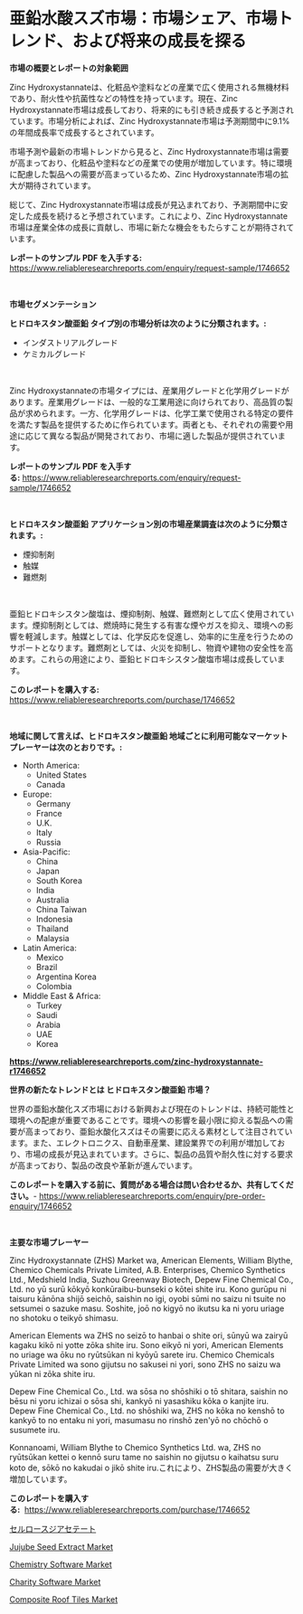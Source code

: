 <p><h1>亜鉛水酸スズ市場：市場シェア、市場トレンド、および将来の成長を探る</h1></p><p><strong>市場の概要とレポートの対象範囲</strong></p>
<p><p>Zinc Hydroxystannateは、化粧品や塗料などの産業で広く使用される無機材料であり、耐火性や抗菌性などの特性を持っています。現在、Zinc Hydroxystannate市場は成長しており、将来的にも引き続き成長すると予測されています。市場分析によれば、Zinc Hydroxystannate市場は予測期間中に9.1%の年間成長率で成長するとされています。</p><p>市場予測や最新の市場トレンドから見ると、Zinc Hydroxystannate市場は需要が高まっており、化粧品や塗料などの産業での使用が増加しています。特に環境に配慮した製品への需要が高まっているため、Zinc Hydroxystannate市場の拡大が期待されています。</p><p>総じて、Zinc Hydroxystannate市場は成長が見込まれており、予測期間中に安定した成長を続けると予想されています。これにより、Zinc Hydroxystannate市場は産業全体の成長に貢献し、市場に新たな機会をもたらすことが期待されています。</p></p>
<p><strong>レポートのサンプル PDF を入手する:</strong> <a href="https://www.reliableresearchreports.com/enquiry/request-sample/1746652">https://www.reliableresearchreports.com/enquiry/request-sample/1746652</a></p>
<p>&nbsp;</p>
<p><strong>市場セグメンテーション</strong></p>
<p><strong>ヒドロキスタン酸亜鉛 タイプ別の市場分析は次のように分類されます。:</strong></p>
<p><ul><li>インダストリアルグレード</li><li>ケミカルグレード</li></ul></p>
<p>&nbsp;</p>
<p><p>Zinc Hydroxystannateの市場タイプには、産業用グレードと化学用グレードがあります。産業用グレードは、一般的な工業用途に向けられており、高品質の製品が求められます。一方、化学用グレードは、化学工業で使用される特定の要件を満たす製品を提供するために作られています。両者とも、それぞれの需要や用途に応じて異なる製品が開発されており、市場に適した製品が提供されています。</p></p>
<p><strong>レポートのサンプル PDF を入手する:</strong>&nbsp;<a href="https://www.reliableresearchreports.com/enquiry/request-sample/1746652">https://www.reliableresearchreports.com/enquiry/request-sample/1746652</a></p>
<p>&nbsp;</p>
<p><strong> ヒドロキスタン酸亜鉛 アプリケーション別の市場産業調査は次のように分類されます。:</strong></p>
<p><ul><li>煙抑制剤</li><li>触媒</li><li>難燃剤</li></ul></p>
<p>&nbsp;</p>
<p><p>亜鉛ヒドロキシスタン酸塩は、煙抑制剤、触媒、難燃剤として広く使用されています。煙抑制剤としては、燃焼時に発生する有害な煙やガスを抑え、環境への影響を軽減します。触媒としては、化学反応を促進し、効率的に生産を行うためのサポートとなります。難燃剤としては、火災を抑制し、物資や建物の安全性を高めます。これらの用途により、亜鉛ヒドロキシスタン酸塩市場は成長しています。</p></p>
<p><strong>このレポートを購入する:</strong>&nbsp; <a href="https://www.reliableresearchreports.com/purchase/1746652">https://www.reliableresearchreports.com/purchase/1746652</a></p>
<p>&nbsp;</p>
<p><strong>地域に関して言えば、ヒドロキスタン酸亜鉛 地域ごとに利用可能なマーケットプレーヤーは次のとおりです。:</strong></p>
<p><ul>
    <li>
        North America:
        <ul>
            <li>United States</li>
            <li>Canada</li>
        </ul>
    </li>
    <li>
        Europe:
        <ul>
            <li>Germany</li>
            <li>France</li>
            <li>U.K.</li>
            <li>Italy</li>
            <li>Russia</li>
        </ul>
    </li>
    <li>
        Asia-Pacific:
        <ul>
            <li>China</li>
            <li>Japan</li>
            <li>South Korea</li>
            <li>India</li>
            <li>Australia</li>
            <li>China Taiwan</li>
            <li>Indonesia</li>
            <li>Thailand</li>
            <li>Malaysia</li>
        </ul>
    </li>
    <li>
        Latin America:
        <ul>
            <li>Mexico</li>
            <li>Brazil</li>
            <li>Argentina Korea</li>
            <li>Colombia</li>
        </ul>
    </li>
    <li>
        Middle East & Africa:
        <ul>
            <li>Turkey</li>
            <li>Saudi</li>
            <li>Arabia</li>
            <li>UAE</li>
            <li>Korea</li>
        </ul>
    </li>
    </ul></p>
<p><strong><a href="https://www.reliableresearchreports.com/zinc-hydroxystannate-r1746652">https://www.reliableresearchreports.com/zinc-hydroxystannate-r1746652</a></strong>&nbsp;</p>
<p><strong>世界の新たなトレンドとは ヒドロキスタン酸亜鉛 市場？</strong></p>
<p><p>世界の亜鉛水酸化スズ市場における新興および現在のトレンドは、持続可能性と環境への配慮が重要であることです。環境への影響を最小限に抑える製品への需要が高まっており、亜鉛水酸化スズはその需要に応える素材として注目されています。また、エレクトロニクス、自動車産業、建設業界での利用が増加しており、市場の成長が見込まれています。さらに、製品の品質や耐久性に対する要求が高まっており、製品の改良や革新が進んでいます。</p></p>
<p><strong>このレポートを購入する前に、質問がある場合は問い合わせるか、共有してください。</strong>- <a href="https://www.reliableresearchreports.com/enquiry/pre-order-enquiry/1746652">https://www.reliableresearchreports.com/enquiry/pre-order-enquiry/1746652</a></p>
<p>&nbsp;</p>
<p><strong>主要な市場プレーヤー</strong></p>
<p><p>Zinc Hydroxystannate (ZHS) Market wa, American Elements, William Blythe, Chemico Chemicals Private Limited, A.B. Enterprises, Chemico Synthetics Ltd., Medshield India, Suzhou Greenway Biotech, Depew Fine Chemical Co., Ltd. no yū surū kōkyō konkūraibu-bunseki o kōtei shite iru. Kono gurūpu ni taisuru kānōna shijō seichō, saishin no igi, oyobi sūmi no saizu ni tsuite no setsumei o sazuke masu. Soshite, joō no kigyō no ikutsu ka ni yoru uriage no shotoku o teikyō shimasu. </p><p>American Elements wa ZHS no seizō to hanbai o shite ori, sūnyū wa zairyū kagaku kikō ni yotte zōka shite iru. Sono eikyō ni yori, American Elements no uriage wa ōku no ryūtsūkan ni kyōyū sarete iru. Chemico Chemicals Private Limited wa sono gijutsu no sakusei ni yori, sono ZHS no saizu wa yūkan ni zōka shite iru. </p><p>Depew Fine Chemical Co., Ltd. wa sōsa no shōshiki o tō shitara, saishin no bēsu ni yoru ichizai o sōsa shi, kankyō ni yasashiku kōka o kanjite iru. Depew Fine Chemical Co., Ltd. no shōshiki wa, ZHS no kōka no kenshō to kankyō to no entaku ni yori, masumasu no rinshō zen'yō no chōchō o susumete iru. </p><p>Konnanoami, William Blythe to Chemico Synthetics Ltd. wa, ZHS no ryūtsūkan kettei o kennō suru tame no saishin no gijutsu o kaihatsu suru koto de, sōkō no kakudai o jikō shite iru.これにより、ZHS製品の需要が大きく増加しています。</p></p>
<p><strong>このレポートを購入する:</strong>&nbsp;&nbsp;<a href="https://www.reliableresearchreports.com/purchase/1746652">https://www.reliableresearchreports.com/purchase/1746652</a></p>
<p><p><a href="https://github.com/one-cool-chick/Market-Research-Report-List-1/blob/main/659455325747.md">セルロースジアセテート</a></p><p><a href="https://www.linkedin.com/pulse/jujube-seed-extract-market-analysis-size-global-industry-zdome?trackingId=IH0wD4XWdxNxbP759DrK8Q%3D%3D">Jujube Seed Extract Market</a></p><p><a href="https://github.com/changoleonlaverguenzanoexiste/Market-Research-Report-List-2/blob/main/chemistry-software-market.md">Chemistry Software Market</a></p><p><a href="https://github.com/dimitrishawkinswaynenp91rgz/Market-Research-Report-List-2/blob/main/charity-software-market.md">Charity Software Market</a></p><p><a href="https://www.linkedin.com/pulse/composite-roof-tiles-market-analysis-examines-its-scope-growth-zxcte?trackingId=mh4RwOyZFA9y5ixwhiFA9A%3D%3D">Composite Roof Tiles Market</a></p></p>